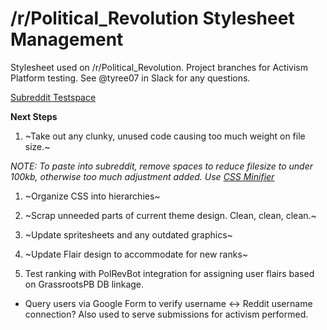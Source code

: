 # /r/Political_Revolution Stylesheet Management

Stylesheet used on /r/Political_Revolution. Project branches for Activism Platform testing. See @tyree07 in Slack for any questions.

[Subreddit Testspace](https://reddit.com/r/Tyree07/about/stylesheet)

**Next Steps**

1. ~Take out any clunky, unused code causing too much weight on file size.~

_NOTE: To paste into subreddit, remove spaces to reduce filesize to under 100kb, otherwise too much adjustment added. Use [CSS Minifier](https://cssminifier.com)_

1. ~Organize CSS into hierarchies~

1. ~Scrap unneeded parts of current theme design. Clean, clean, clean.~

1. ~Update spritesheets and any outdated graphics~

1. ~Update Flair design to accommodate for new ranks~

1. Test ranking with PolRevBot integration for assigning user flairs based on GrassrootsPB DB linkage.

* Query users via Google Form to verify username <-> Reddit username connection? Also used to serve submissions for activism performed.
